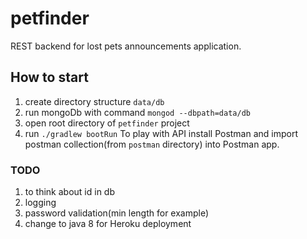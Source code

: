 # petfinder

REST backend for lost pets announcements application.

## How to start
1) create directory structure `data/db`
2) run mongoDb with command `mongod --dbpath=data/db`
3) open root directory of `petfinder` project
4) run `./gradlew bootRun`
To play with API install Postman and import postman collection(from `postman` directory) into Postman app.

### TODO
1. to think about id in db
2. logging
3. password validation(min length for example)
4. change to java 8 for Heroku deployment
